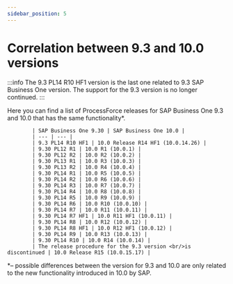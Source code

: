 ```yaml
---
sidebar_position: 5
---
```


# Correlation between 9.3 and 10.0 versions

:::info
The 9.3 PL14 R10 HF1 version is the last one related to 9.3 SAP Business One version. The support for the 9.3 version is no longer continued.
:::

Here you can find a list of ProcessForce releases for SAP Business One 9.3 and 10.0 that has the same functionality*.

            | SAP Business One 9.30 | SAP Business One 10.0 |
            | --- | --- |
            | 9.3 PL14 R10 HF1 | 10.0 Release R14 HF1 (10.0.14.26) |
            | 9.30 PL12 R1 | 10.0 R1 (10.0.1) |
            | 9.30 PL12 R2 | 10.0 R2 (10.0.2) |
            | 9.30 PL13 R1 | 10.0 R3 (10.0.3) | 
            | 9.30 PL13 R2 | 10.0 R4 (10.0.4) |
            | 9.30 PL14 R1 | 10.0 R5 (10.0.5) |
            | 9.30 PL14 R2 | 10.0 R6 (10.0.6) |
            | 9.30 PL14 R3 | 10.0 R7 (10.0.7) |
            | 9.30 PL14 R4 | 10.0 R8 (10.0.8) |
            | 9.30 PL14 R5 | 10.0 R9 (10.0.9) |
            | 9.30 PL14 R6 | 10.0 R10 (10.0.10) |
            | 9.30 PL14 R7 | 10.0 R11 (10.0.11) |
            | 9.30 PL14 R7 HF1 | 10.0 R11 HF1 (10.0.11) |
            | 9.30 PL14 R8 | 10.0 R12 (10.0.12) |
            | 9.30 PL14 R8 HF1 | 10.0 R12 HF1 (10.0.12) |
            | 9.30 PL14 R9 | 10.0 R13 (10.0.13) |
            | 9.30 PL14 R10 | 10.0 R14 (10.0.14) |
            | The release procedure for the 9.3 version <br/>is discontinued | 10.0 Release R15 (10.0.15.17) |

*– possible differences between the version for 9.3 and 10.0 are only related to the new functionality introduced in 10.0 by SAP.
